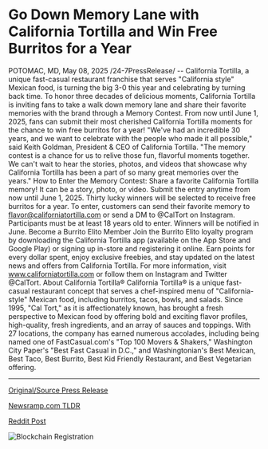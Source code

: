 # Go Down Memory Lane with California Tortilla and Win Free Burritos for a Year

POTOMAC, MD, May 08, 2025 /24-7PressRelease/ -- California Tortilla, a unique fast-casual restaurant franchise that serves "California style" Mexican food, is turning the big 3-0 this year and celebrating by turning back time. To honor three decades of delicious moments, California Tortilla is inviting fans to take a walk down memory lane and share their favorite memories with the brand through a Memory Contest. From now until June 1, 2025, fans can submit their most cherished California Tortilla moments for the chance to win free burritos for a year!   "We've had an incredible 30 years, and we want to celebrate with the people who made it all possible," said Keith Goldman, President & CEO of California Tortilla. "The memory contest is a chance for us to relive those fun, flavorful moments together. We can't wait to hear the stories, photos, and videos that showcase why California Tortilla has been a part of so many great memories over the years."   How to Enter the Memory Contest:  Share a favorite California Tortilla memory! It can be a story, photo, or video.  Submit the entry anytime from now until June 1, 2025.  Thirty lucky winners will be selected to receive free burritos for a year.   To enter, customers can send their favorite memory to flavor@californiatortilla.com or send a DM to @CalTort on Instagram. Participants must be at least 18 years old to enter. Winners will be notified in June.   Become a Burrito Elito Member  Join the Burrito Elito loyalty program by downloading the California Tortilla app (available on the App Store and Google Play) or signing up in-store and registering it online. Earn points for every dollar spent, enjoy exclusive freebies, and stay updated on the latest news and offers from California Tortilla.   For more information, visit www.californiatortilla.com or follow them on Instagram and Twitter @CalTort.  About California Tortilla®  California Tortilla® is a unique fast-casual restaurant concept that serves a chef-inspired menu of "California-style" Mexican food, including burritos, tacos, bowls, and salads. Since 1995, "Cal Tort," as it is affectionately known, has brought a fresh perspective to Mexican food by offering bold and exciting flavor profiles, high-quality, fresh ingredients, and an array of sauces and toppings. With 27 locations, the company has earned numerous accolades, including being named one of FastCasual.com's "Top 100 Movers & Shakers," Washington City Paper's "Best Fast Casual in D.C.," and Washingtonian's Best Mexican, Best Taco, Best Burrito, Best Kid Friendly Restaurant, and Best Vegetarian offering. 

---

[Original/Source Press Release](https://www.24-7pressrelease.com/press-release/522628/go-down-memory-lane-with-california-tortilla-and-win-free-burritos-for-a-year)
                    

[Newsramp.com TLDR](https://newsramp.com/curated-news/california-tortilla-celebrates-30-years-with-memory-contest-for-fans/d6d399d097c2ef03f4c583a4f2c81493) 

 



[Reddit Post](https://www.reddit.com/r/Business_NewsRamp/comments/1ki3fqh/california_tortilla_celebrates_30_years_with/) 



![Blockchain Registration](https://cdn.newsramp.app/24-7PressRelease/qrcode/255/8/mendKFgE.webp)